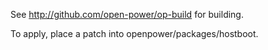 See http://github.com/open-power/op-build for building.

To apply, place a patch into openpower/packages/hostboot.
